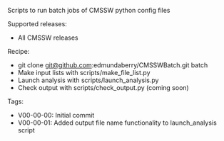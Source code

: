 Scripts to run batch jobs of CMSSW python config files

Supported releases:
  * All CMSSW releases

Recipe:
  * git clone git@github.com:edmundaberry/CMSSWBatch.git batch
  * Make input lists with scripts/make_file_list.py
  * Launch analysis with scripts/launch_analysis.py
  * Check output with scripts/check_output.py    (coming soon)

Tags:
  * V00-00-00: Initial commit
  * V00-00-01: Added output file name functionality to launch_analysis script